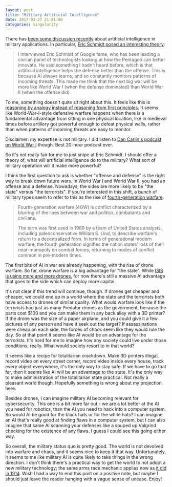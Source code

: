 ```yaml
---
layout: post
title: "Military Artificial Intelligence"
date: 2017-03-27 21:01:00
categories: singularity
---
```


There has [been some discussion recently](http://marginalrevolution.com/marginalrevolution/2017/03/ai-really-help-defense-military-situations.html) about artificial intelligence in military applications. In particular, [Eric Schmidt posed an interesting theory](http://foreignpolicy.com/2017/03/22/army-chief-time-to-prepare-for-urban-war/):

> I interviewed Eric Schmidt of Google fame, who has been leading a civilian panel of technologists looking at how the Pentagon can better innovate. He said something I hadn’t heard before, which is that artificial intelligence helps the defense better than the offense. This is because AI always learns, and so constantly monitors patterns of incoming threats. This made me think that the next big war will be more like World War I (when the defense dominated) than World War II (when the offense did).

To me, something doesn't quite sit right about this. It feels like this is [reasoning by analogy instead of reasoning from first principles](http://jamesclear.com/first-principles). It seems like World-War-I-style defensive warfare happens when there is a fundamental advantage from sitting in one physical location, like in medieval times before artillery got powerful enough to defeat physical walls, rather than when patterns of incoming threats are easy to monitor.

Disclaimer: my expertise is not military. I did listen to [Dan Carlin's podcast on World War I](http://www.dancarlin.com/product/hardcore-history-50-blueprint-for-armageddon-i/) though. Best 20-hour podcast ever.

So it's not really fair for me to just snipe at Eric Schmidt. I should offer a theory of, what will artificial intelligence do to the military? What sort of military operation will it make more powerful?

I think the first question to ask is whether "offense and defense" is the right way to break down future wars. In World War I and World War II, you had an offense and a defense. Nowadays, the sides are more likely to be "the state" versus "the terrorists". If you're interested in this shift, a bunch of military types seem to refer to this as the rise of [fourth-generation warfare](https://en.wikipedia.org/wiki/Fourth-generation_warfare).

> Fourth-generation warfare (4GW) is conflict characterized by a blurring of the lines between war and politics, combatants and civilians.
>
> The term was first used in 1989 by a team of United States analysts, including paleoconservative William S. Lind, to describe warfare's return to a decentralized form. In terms of generational modern warfare, the fourth generation signifies the nation states' loss of their near-monopoly on combat forces, returning to modes of conflict common in pre-modern times.

The first bits of AI in war are already happening, with the rise of drone warfare. So far, drone warfare is a big advantage for "the state". While [ISIS is using more and more drones](http://www.defenseone.com/technology/2017/01/drones-isis/134542/), for now there's still a massive AI advantage that goes to the side which can deploy more capital.

It's not clear if this trend will continue, though. If drones get cheaper and cheaper, we could end up in a world where the state and the terrorists both have access to drones of similar quality. What would warfare look like if the terrorists had just as many Predator drones as the government, because the parts cost $100 and you can make them in any back alley with a 3D printer? If the drone was the size of a paper airplane, and you could give it a few pictures of any person and have it seek out the target? If assassinations were cheap on each side, the forces of chaos seem like they would rule the day. So at that point it seems like AI would be an advantage for the terrorists. It's hard for me to imagine how any society could live under those conditions, really. What would society resort to in that world?

It seems like a recipe for totalitarian crackdown. Make 3D printers illegal, record video on every street corner, record video inside every house, track every object everywhere, it's the only way to stay safe. If we have to go that far, then it seems like AI will be an advantage to the state. It's the only way to make administration of the totalitarian state practical. Not really a pleasant world though. Hopefully something is wrong about my projection here.

Besides drones, I can imagine military AI becoming relevant for cybersecurity. This one is a bit more far out - we are a lot better at the AI you need for robotics, than the AI you need to hack into a computer system. So would AI be good for the black hats or for the white hats? I can imagine an AI that's really good at finding flaws in a computer system, but I can also imagine that same AI scanning your defenses like a souped up Valgrind checking for the existence of any flaws. I guess I could see this going either way.

So overall, the military status quo is pretty good. The world is not devolved into warfare and chaos, and it seems nice to keep it that way. Unfortunately, it seems to me like military AI is quite likely to take things in the wrong direction. I don't think there's a practical way to get the world to not adopt a new military technology; the same arms race mechanic applies now as [it did in 1914](http://encyclopedia.1914-1918-online.net/article/arms_race_prior_to_1914_armament_policy). Wish I had a way to end this post on a positive note, but maybe I should just leave the reader hanging with a vague sense of unease. Enjoy!
